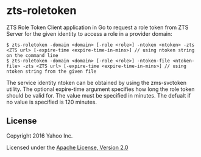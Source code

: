 zts-roletoken
=============

ZTS Role Token Client application in Go to request a role token from
ZTS Server for the given identity to access a role in a provider domain:

```shell
$ zts-roletoken -domain <domain> [-role <role>] -ntoken <ntoken> -zts <ZTS url> [-expire-time <expire-time-in-mins>] // using ntoken string on the command line
$ zts-roletoken -domain <domain> [-role <role>] -ntoken-file <ntoken-file> -zts <ZTS url> [-expire-time <expire-time-in-mins>] // using ntoken string from the given file
```

The service identity ntoken can be obtained by using the zms-svctoken
utility. The optional expire-time argument specifies how long the role
token should be valid for. The value must be specified in minutes. The
defualt if no value is specified is 120 minutes.

## License

Copyright 2016 Yahoo Inc.

Licensed under the [Apache License, Version 2.0](http://www.apache.org/licenses/LICENSE-2.0)

